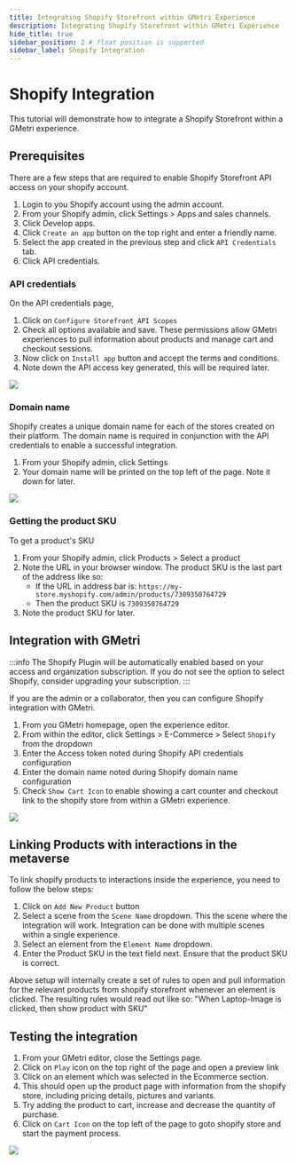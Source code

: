 ```yaml
---
title: Integrating Shopify Storefront within GMetri Experience
description: Integrating Shopify Storefront within GMetri Experience
hide_title: true
sidebar_position: 2 # float position is supported
sidebar_label: Shopify Integration
---
```


# Shopify Integration

This tutorial will demonstrate how to integrate a Shopify Storefront within a GMetri experience.

## Prerequisites
There are a few steps that are required to enable Shopify Storefront API access on your shopify account.

1. Login to you Shopify account using the admin account.
2. From your Shopify admin, click Settings > Apps and sales channels.
3. Click Develop apps.
4. Click `Create an app` button on the top right and enter a friendly name.
5. Select the app created in the previous step and click `API Credentials` tab.
6. Click API credentials.

### API credentials
On the API credentials page,
1. Click on `Configure Storefront API Scopes`
2. Check all options available and save. These permissions allow GMetri experiences to pull information about products and manage cart and checkout sessions. 
3. Now click on `Install app` button and accept the terms and conditions. 
4. Note down the API access key generated, this will be required later.

![](https://s.vrgmetri.com/image/q_90/gb-web/portal-docs/assets/img/screenshots/shopify_storefront_api_access.png#boxShadow)


### Domain name
Shopify creates a unique domain name for each of the stores created on their platform. The domain name is required in conjunction with the API credentials to enable a successful integration. 
1. From your Shopify admin, click Settings
2. Your domain name will be printed on the top left of the page. Note it down for later. 

![](https://s.vrgmetri.com/image/q_90/gb-web/portal-docs/assets/img/screenshots/shopify_domain_name.png#boxShadow)

### Getting the product SKU
To get a product's SKU
1. From your Shopify admin, click Products > Select a product
2. Note the URL in your browser window. The product SKU is the last part of the address like so:
   * If the URL in address bar is: `https://my-store.myshopify.com/admin/products/7309350764729`
   * Then the product SKU is `7309350764729`
3. Note the product SKU for later. 

## Integration with GMetri

:::info
The Shopify Plugin will be automatically enabled based on your access and organization subscription. If you do not see the option to select Shopify, consider upgrading your subscription.
:::

If you are the admin or a collaborator, then you can configure Shopify integration with GMetri. 
1. From you GMetri homepage, open the experience editor.
2. From within the editor, click Settings > E-Commerce > Select `Shopify` from the dropdown
3. Enter the Access token noted during Shopify API credentials configuration
4. Enter the domain name noted during Shopify domain name configuration
5. Check `Show Cart Icon` to enable showing a cart counter and checkout link to the shopify store from within a GMetri experience. 

![](https://s.vrgmetri.com/image/q_90/gb-web/portal-docs/assets/img/screenshots/shopify_ecommerce_config.png#boxShadow)

## Linking Products with interactions in the metaverse
To link shopify products to interactions inside the experience, you need to follow the below steps:
1. Click on `Add New Product` button
2. Select a scene from the `Scene Name` dropdown. This the scene where the integration will work. Integration can be done with multiple scenes within a single experience.
3. Select an element from the `Element Name` dropdown. 
4. Enter the Product SKU in the text field next. Ensure that the product SKU is correct. 

Above setup will internally create a set of rules to open and pull information for the relevant products from shopify storefront whenever an element is clicked. 
The resulting rules would read out like so: "When Laptop-Image is clicked, then show product with SKU"

## Testing the integration
1. From your GMetri editor, close the Settings page.
2. Click on `Play` icon on the top right of the page and open a preview link
3. Click on an element which was selected in the Ecommerce section. 
4. This should open up the product page with information from the shopify store, including pricing details, pictures and variants.
5. Try adding the product to cart, increase and decrease the quantity of purchase. 
6. Click on `Cart Icon` on the top left of the page to goto shopify store and start the payment process.

![](https://s.vrgmetri.com/image/q_90/gb-web/portal-docs/assets/img/screenshots/shopify_gucci_bag.png#boxShadow)